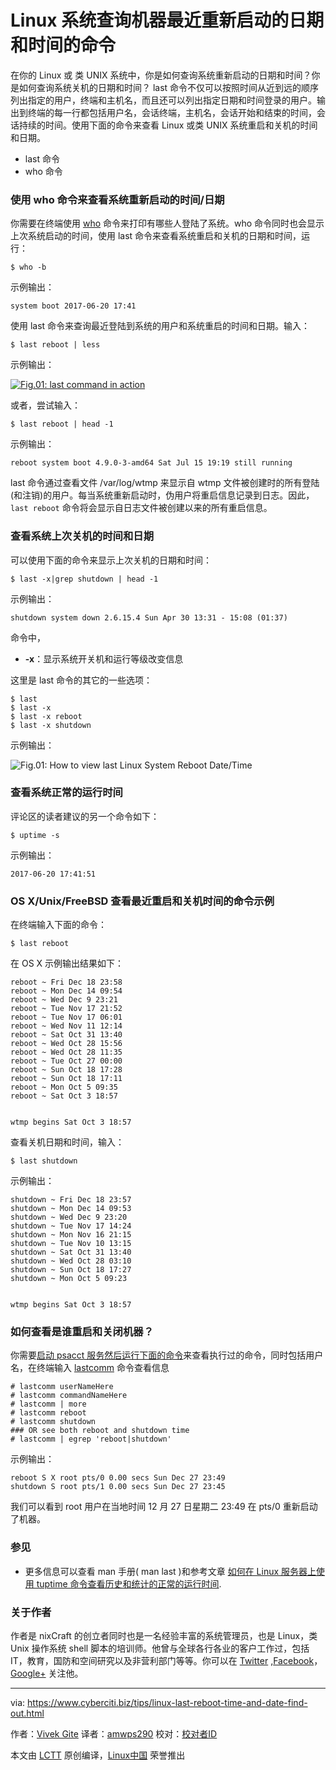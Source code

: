 Linux 系统查询机器最近重新启动的日期和时间的命令 
======

在你的 Linux 或 类 UNIX 系统中，你是如何查询系统重新启动的日期和时间？你是如何查询系统关机的日期和时间？ last 命令不仅可以按照时间从近到远的顺序列出指定的用户，终端和主机名，而且还可以列出指定日期和时间登录的用户。输出到终端的每一行都包括用户名，会话终端，主机名，会话开始和结束的时间，会话持续的时间。使用下面的命令来查看 Linux 或类 UNIX 系统重启和关机的时间和日期。

- last 命令
- who 命令


### 使用 who 命令来查看系统重新启动的时间/日期

你需要在终端使用 [who][1] 命令来打印有哪些人登陆了系统。who 命令同时也会显示上次系统启动的时间，使用 last 命令来查看系统重启和关机的日期和时间，运行：

`$ who -b`

示例输出：

`system boot 2017-06-20 17:41`

使用 last 命令来查询最近登陆到系统的用户和系统重启的时间和日期。输入：

`$ last reboot | less`

示例输出：

[![Fig.01: last command in action][2]][2]

或者，尝试输入：

`$ last reboot | head -1`

示例输出：

```
reboot system boot 4.9.0-3-amd64 Sat Jul 15 19:19 still running
```

last 命令通过查看文件 /var/log/wtmp 来显示自 wtmp 文件被创建时的所有登陆(和注销)的用户。每当系统重新启动时，伪用户将重启信息记录到日志。因此，`last reboot`  命令将会显示自日志文件被创建以来的所有重启信息。

### 查看系统上次关机的时间和日期

可以使用下面的命令来显示上次关机的日期和时间：

`$ last -x|grep shutdown | head -1`

示例输出：

```
shutdown system down 2.6.15.4 Sun Apr 30 13:31 - 15:08 (01:37)
```

命令中，

  *  **-x**：显示系统开关机和运行等级改变信息


这里是 last 命令的其它的一些选项：

```
$ last
$ last -x
$ last -x reboot
$ last -x shutdown
```
示例输出：

![Fig.01: How to view last Linux System Reboot Date/Time ][3]

### 查看系统正常的运行时间

评论区的读者建议的另一个命令如下：

`$ uptime -s`

示例输出：

```
2017-06-20 17:41:51
```

### OS X/Unix/FreeBSD 查看最近重启和关机时间的命令示例

在终端输入下面的命令：

`$ last reboot`

在 OS X 示例输出结果如下：

```
reboot ~ Fri Dec 18 23:58
reboot ~ Mon Dec 14 09:54
reboot ~ Wed Dec 9 23:21
reboot ~ Tue Nov 17 21:52
reboot ~ Tue Nov 17 06:01
reboot ~ Wed Nov 11 12:14
reboot ~ Sat Oct 31 13:40
reboot ~ Wed Oct 28 15:56
reboot ~ Wed Oct 28 11:35
reboot ~ Tue Oct 27 00:00
reboot ~ Sun Oct 18 17:28
reboot ~ Sun Oct 18 17:11
reboot ~ Mon Oct 5 09:35
reboot ~ Sat Oct 3 18:57


wtmp begins Sat Oct 3 18:57
```

查看关机日期和时间，输入：

`$ last shutdown`

示例输出：

```
shutdown ~ Fri Dec 18 23:57
shutdown ~ Mon Dec 14 09:53
shutdown ~ Wed Dec 9 23:20
shutdown ~ Tue Nov 17 14:24
shutdown ~ Mon Nov 16 21:15
shutdown ~ Tue Nov 10 13:15
shutdown ~ Sat Oct 31 13:40
shutdown ~ Wed Oct 28 03:10
shutdown ~ Sun Oct 18 17:27
shutdown ~ Mon Oct 5 09:23


wtmp begins Sat Oct 3 18:57
```

### 如何查看是谁重启和关闭机器？

你需要[启动 psacct 服务然后运行下面的命令][4]来查看执行过的命令，同时包括用户名，在终端输入 [lastcomm][5] 命令查看信息

```
# lastcomm userNameHere
# lastcomm commandNameHere
# lastcomm | more
# lastcomm reboot
# lastcomm shutdown
### OR see both reboot and shutdown time
# lastcomm | egrep 'reboot|shutdown'
```
示例输出：

```
reboot S X root pts/0 0.00 secs Sun Dec 27 23:49
shutdown S root pts/1 0.00 secs Sun Dec 27 23:45
```

我们可以看到 root 用户在当地时间 12 月 27 日星期二 23:49 在 pts/0 重新启动了机器。

### 参见

  * 更多信息可以查看 man 手册( man last )和参考文章 [如何在 Linux 服务器上使用 tuptime 命令查看历史和统计的正常的运行时间][6].


### 关于作者

作者是 nixCraft 的创立者同时也是一名经验丰富的系统管理员，也是 Linux，类 Unix 操作系统 shell 脚本的培训师。他曾与全球各行各业的客户工作过，包括 IT，教育，国防和空间研究以及非营利部门等等。你可以在 [Twitter][7] ,[Facebook][8]，[Google+][9] 关注他。



--------------------------------------------------------------------------------

via: https://www.cyberciti.biz/tips/linux-last-reboot-time-and-date-find-out.html

作者：[Vivek Gite][a]
译者：[amwps290](https://github.com/amwps290)
校对：[校对者ID](https://github.com/校对者ID)

本文由 [LCTT](https://github.com/LCTT/TranslateProject) 原创编译，[Linux中国](https://linux.cn/) 荣誉推出

[a]:https://www.cyberciti.biz/
[1]:https://www.cyberciti.biz/faq/unix-linux-who-command-examples-syntax-usage/ "See Linux/Unix who command examples for more info"
[2]:https://www.cyberciti.biz/tips/wp-content/uploads/2006/04/last-reboot.jpg
[3]:https://www.cyberciti.biz/media/new/tips/2006/04/check-last-time-system-was-rebooted.jpg
[4]:https://www.cyberciti.biz/tips/howto-log-user-activity-using-process-accounting.html
[5]:https://www.cyberciti.biz/faq/linux-unix-lastcomm-command-examples-usage-syntax/ "See Linux/Unix lastcomm command examples for more info"
[6]:https://www.cyberciti.biz/hardware/howto-see-historical-statistical-uptime-on-linux-server/
[7]:https://twitter.com/nixcraft
[8]:https://facebook.com/nixcraft
[9]:https://plus.google.com/+CybercitiBiz
